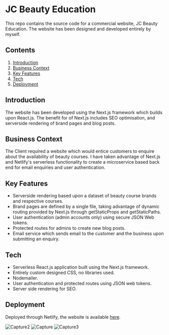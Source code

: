 # JC Beauty Education

This repo contains the source code for a commercial website, JC Beauty Education. The website has been designed and developed entirely by myself.

## Contents

1. [Introduction](##introduction)
3. [Business Context](##business-context)
4. [Key Features](##key-features)
6. [Tech](##technology)
7. [Deployment](##deployment)

## Introduction

The website has been developed using the Next.js framework which builds upon React.js. The benefit for of Next.js includes SEO optimisation, and serverside rendering of brand pages and blog posts.

## Business Context

The Client required a website which would entice customers to enquire about the availability of beauty courses. I have taken advantage of Next.js and Netlify's serverless functionality to create a microservice based back end for email enquiries and user authentication.

## Key Features

- Serverside rendering based upon a dataset of beauty course brands and respective courses.
- Brand pages are defined by a single file, taking advantage of dynamic routing provided by Next.js through getStaticProps and getStaticPaths.
- User authentication (admin accounts only) using secure JSON Web tokens.
- Protected routes for admins to create new blog posts.
- Email service which sends email to the customer and the business upon submitting an enquiry.

## Tech

- Serverless React.js application built using the Next.js framework.
- Entirely custom designed CSS, no libraries used.
- Nodemailer.
- User authentication and protected routes using JSON web tokens.
- Server side rendering for SEO.

## Deployment

Deployed through Netlify, the website is available [here](https://www.jackiclarke.com/).

<!-- screenshots -->
![Capture2](https://user-images.githubusercontent.com/67362834/119010008-8c472e80-b98b-11eb-9384-d5306548f059.JPG)
![Capture](https://user-images.githubusercontent.com/67362834/119010014-8cdfc500-b98b-11eb-9ed6-80ad788c969d.JPG)
![Capture3](https://user-images.githubusercontent.com/67362834/119010016-8d785b80-b98b-11eb-913e-b8540262e6d5.JPG)

